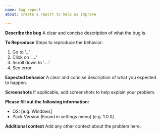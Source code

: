 ```yaml
---
name: Bug report
about: Create a report to help us improve

---
```


**Describe the bug**
A clear and concise description of what the bug is.

**To Reproduce**
Steps to reproduce the behavior:
1. Go to '...'
2. Click on '....'
3. Scroll down to '....'
4. See error

**Expected behavior**
A clear and concise description of what you expected to happen.

**Screenshots**
If applicable, add screenshots to help explain your problem.

**Please fill out the following information:**
 - OS: [e.g. Windows]
 - Pack Version (Found in settings menu) [e.g. 1.0.0]

**Additional context**
Add any other context about the problem here.
